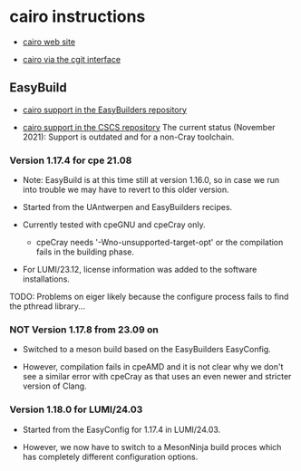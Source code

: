 # cairo instructions

  * [cairo web site](https://www.cairographics.org/)
  
  * [cairo via the cgit interface](https://cgit.freedesktop.org/cairo/)


## EasyBuild

  * [cairo support in the EasyBuilders repository](https://github.com/easybuilders/easybuild-easyconfigs/tree/develop/easybuild/easyconfigs/c/cairo)

  * [cairo support in the CSCS repository](https://github.com/eth-cscs/production/tree/master/easybuild/easyconfigs/c/cairo)
    The current status (November 2021): Support is outdated and for a non-Cray toolchain.


### Version 1.17.4 for cpe 21.08

  * Note: EasyBuild is at this time still at version 1.16.0, so in case we
    run into trouble we may have to revert to this older version.

  * Started from the UAntwerpen and EasyBuilders recipes.

  * Currently tested with cpeGNU and cpeCray only.

     * cpeCray needs '-Wno-unsupported-target-opt' or the compilation fails in the
       building phase.

  * For LUMI/23.12, license information was added to the software installations.

TODO: Problems on eiger likely because the configure process fails to find the pthread library...


### **NOT** Version 1.17.8 from 23.09 on

  * Switched to a meson build based on the EasyBuilders EasyConfig.
  
  * However, compilation fails in cpeAMD and it is not clear why we don't
    see a similar error with cpeCray as that uses an even newer and stricter
    version of Clang.


### Version 1.18.0 for LUMI/24.03

  * Started from the EasyConfig for 1.17.4 in LUMI/24.03.
  
  * However, we now have to switch to a MesonNinja build proces which has completely 
    different configuration options.
  
  
